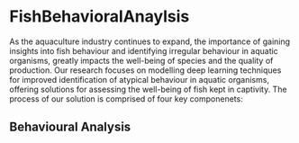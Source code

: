 # FishBehavioralAnaylsis


As the aquaculture industry continues to expand, the importance of gaining insights into fish behaviour and identifying irregular behaviour in aquatic organisms, greatly impacts the well-being of species and the quality of production. Our research focuses on modelling deep learning techniques for improved identification of atypical behaviour in aquatic organisms, offering solutions for assessing the well-being of fish kept in captivity. The process of our solution is comprised of four key componenets:



## Behavioural Analysis



